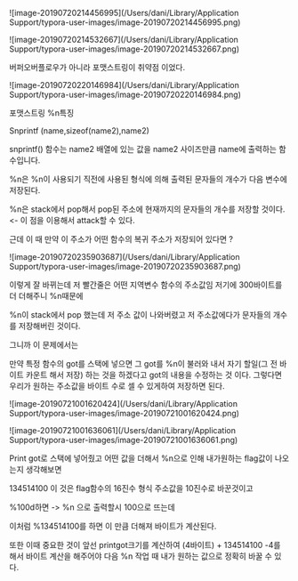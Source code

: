 ![image-20190720214456995](/Users/dani/Library/Application Support/typora-user-images/image-20190720214456995.png)

![image-20190720214532667](/Users/dani/Library/Application Support/typora-user-images/image-20190720214532667.png)



버퍼오버플로우가 아니라 포맷스트링이 취약점 이었다.

![image-20190720220146984](/Users/dani/Library/Application Support/typora-user-images/image-20190720220146984.png)

포맷스트링 %n특징



Snprintf (name,sizeof(name2),name2)

snprintf() 함수는 name2 배열에 있는 값을 name2 사이즈만큼 name에 출력하는 함수입니다. 

%n은 %n이 사용되기 직전에 사용된 형식에 의해 출력된 문자들의 개수가 다음 변수에 저장된다.

%n은 stack에서 pop해서 pop된 주소에 현재까지의 문자들의 개수를 저장할 것이다. <- 이 점을 이용해서 attack할 수 있다.

근데 이 때 만약 이 주소가 어떤 함수의 복귀 주소가 저장되어 있다면 ? 

![image-20190720235903687](/Users/dani/Library/Application Support/typora-user-images/image-20190720235903687.png)

이렇게 잘 바뀌는데 저 빨간줄은 어떤 지역변수 함수의 주소값임 저기에 300바이트를 더 더해주니 %n때문에 

%n이 stack에서 pop 했는데 저 주소 값이 나와버렸고 저 주소값에다가 문자들의 개수를 저장해버린 것이다.

그니까 이 문제에서는 

만약 특정 함수의 got를 스택에 넣으면 그 got를 %n이 불러와 내서 자기 할일(그 전 바이트 카운트 해서 저장) 하는 것을 하겠다고 got의 내용을 수정하는 것 이다. 그렇다면 우리가 원하는 주소값을 바이트 수로 셀 수 있게하여 저장하면 된다.

![image-20190721001620424](/Users/dani/Library/Application Support/typora-user-images/image-20190721001620424.png)



![image-20190721001636061](/Users/dani/Library/Application Support/typora-user-images/image-20190721001636061.png)

Print got로 스택에 넣어줬고 어떤 값을 더해서 %n으로 인해 내가원하는 flag값이 나오는지 생각해보면 

134514100 이 것은 flag함수의 16진수 형식 주소값을 10진수로 바꾼것이고

%100d하면 -> %n 으로 출력할시 100으로 뜨는데 

이처럼 %134514100를 하면 이 만큼 더해져 바이트가 계산된다. 



또한 이때 중요한 것이 앞선 printgot크기를 계산하여 (4바이트) + 134514100 -4를 해서 바이트 계산을 해주어야 다음 %n 작업 때 내가 원하는 값으로 정확히 바꿀 수 있다. 